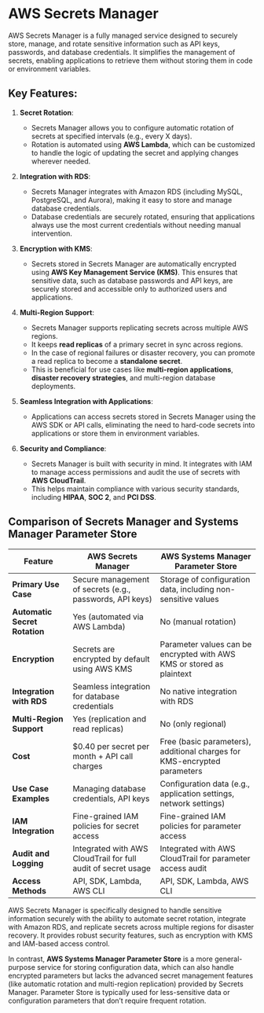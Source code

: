 # AWS Secrets Manager

AWS Secrets Manager is a fully managed service designed to securely store, manage, and rotate sensitive information such as API keys, passwords, and database credentials. It simplifies the management of secrets, enabling applications to retrieve them without storing them in code or environment variables.

## Key Features:

1. **Secret Rotation**:
   - Secrets Manager allows you to configure automatic rotation of secrets at specified intervals (e.g., every X days).
   - Rotation is automated using **AWS Lambda**, which can be customized to handle the logic of updating the secret and applying changes wherever needed.
   
2. **Integration with RDS**:
   - Secrets Manager integrates with Amazon RDS (including MySQL, PostgreSQL, and Aurora), making it easy to store and manage database credentials.
   - Database credentials are securely rotated, ensuring that applications always use the most current credentials without needing manual intervention.

3. **Encryption with KMS**:
   - Secrets stored in Secrets Manager are automatically encrypted using **AWS Key Management Service (KMS)**. This ensures that sensitive data, such as database passwords and API keys, are securely stored and accessible only to authorized users and applications.

4. **Multi-Region Support**:
   - Secrets Manager supports replicating secrets across multiple AWS regions. 
   - It keeps **read replicas** of a primary secret in sync across regions.
   - In the case of regional failures or disaster recovery, you can promote a read replica to become a **standalone secret**.
   - This is beneficial for use cases like **multi-region applications**, **disaster recovery strategies**, and multi-region database deployments.

5. **Seamless Integration with Applications**:
   - Applications can access secrets stored in Secrets Manager using the AWS SDK or API calls, eliminating the need to hard-code secrets into applications or store them in environment variables.
   
6. **Security and Compliance**:
   - Secrets Manager is built with security in mind. It integrates with IAM to manage access permissions and audit the use of secrets with **AWS CloudTrail**.
   - This helps maintain compliance with various security standards, including **HIPAA**, **SOC 2**, and **PCI DSS**.


## Comparison of Secrets Manager and Systems Manager Parameter Store

| Feature                       | AWS Secrets Manager                | AWS Systems Manager Parameter Store     |
|-------------------------------|------------------------------------|-----------------------------------------|
| **Primary Use Case**           | Secure management of secrets (e.g., passwords, API keys) | Storage of configuration data, including non-sensitive values |
| **Automatic Secret Rotation**  | Yes (automated via AWS Lambda)     | No (manual rotation)                   |
| **Encryption**                 | Secrets are encrypted by default using AWS KMS | Parameter values can be encrypted with AWS KMS or stored as plaintext |
| **Integration with RDS**       | Seamless integration for database credentials | No native integration with RDS        |
| **Multi-Region Support**       | Yes (replication and read replicas) | No (only regional)                     |
| **Cost**                       | $0.40 per secret per month + API call charges | Free (basic parameters), additional charges for KMS-encrypted parameters |
| **Use Case Examples**          | Managing database credentials, API keys | Configuration data (e.g., application settings, network settings) |
| **IAM Integration**            | Fine-grained IAM policies for secret access | Fine-grained IAM policies for parameter access |
| **Audit and Logging**          | Integrated with AWS CloudTrail for full audit of secret usage | Integrated with AWS CloudTrail for parameter access audit |
| **Access Methods**             | API, SDK, Lambda, AWS CLI         | API, SDK, Lambda, AWS CLI             |

AWS Secrets Manager is specifically designed to handle sensitive information securely with the ability to automate secret rotation, integrate with Amazon RDS, and replicate secrets across multiple regions for disaster recovery. It provides robust security features, such as encryption with KMS and IAM-based access control.

In contrast, **AWS Systems Manager Parameter Store** is a more general-purpose service for storing configuration data, which can also handle encrypted parameters but lacks the advanced secret management features (like automatic rotation and multi-region replication) provided by Secrets Manager. Parameter Store is typically used for less-sensitive data or configuration parameters that don’t require frequent rotation.
